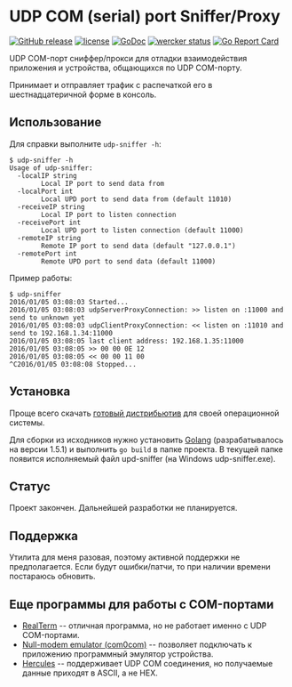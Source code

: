# UDP COM (serial) port Sniffer/Proxy
[![GitHub release](https://img.shields.io/github/release/stepin/udp-sniffer.svg)](https://github.com/stepin/udp-sniffer/releases) [![license](http://img.shields.io/badge/license-MIT-blue.svg)](https://raw.githubusercontent.com/stepin/udp-sniffer/master/LICENSE) [![GoDoc](https://godoc.org/github.com/stepin/udp-sniffer?status.svg)](https://godoc.org/github.com/stepin/udp-sniffer) [![wercker status](https://app.wercker.com/status/e3ba96ef5d1c189f81b7878aafd2564e/s/master "wercker status")](https://app.wercker.com/project/bykey/e3ba96ef5d1c189f81b7878aafd2564e) [![Go Report Card](http://goreportcard.com/badge/stepin/udp-sniffer)](http://goreportcard.com/report/stepin/udp-sniffer)

UDP COM-порт сниффер/прокси для отладки взаимодействия приложения и устройства, общающихся по UDP COM-порту.

Принимает и отправляет трафик с распечаткой его в шестнадцатеричной форме в консоль.

## Использование

Для справки выполните `udp-sniffer -h`:

    $ udp-sniffer -h
    Usage of udp-sniffer:
      -localIP string
        	Local IP port to send data from
      -localPort int
        	Local UPD port to send data from (default 11010)
      -receiveIP string
        	Local IP port to listen connection
      -receivePort int
        	Local UPD port to listen connection (default 11000)
      -remoteIP string
        	Remote IP port to send data (default "127.0.0.1")
      -remotePort int
        	Remote UPD port to send data (default 11000)

Пример работы:

    $ udp-sniffer
    2016/01/05 03:08:03 Started...
    2016/01/05 03:08:03 udpServerProxyConnection: >> listen on :11000 and send to unknown yet
    2016/01/05 03:08:03 udpClientProxyConnection: << listen on :11010 and send to 192.168.1.34:11000
    2016/01/05 03:08:05 last client address: 192.168.1.35:11000
    2016/01/05 03:08:05 >> 00 00 0E 12
    2016/01/05 03:08:05 << 00 00 11 00
    ^C2016/01/05 03:08:08 Stopped...

## Установка
Проще всего скачать [готовый дистрибьютив](https://github.com/stepin/udp-sniffer/releases) для своей операционной системы.

Для сборки из исходников нужно установить [Golang](https://golang.org) (разрабатывалось на версии 1.5.1) и выполнить `go build` в папке проекта. В текущей папке появится исполняемый файл upd-sniffer (на Windows udp-sniffer.exe).

## Статус
Проект закончен. Дальнейшей разработки не планируется.

## Поддержка
Утилита для меня разовая, поэтому активной поддержки не предполагается. Если будут ошибки/патчи, то при наличии времени постараюсь обновить.

## Еще программы для работы с COM-портами

- [RealTerm](http://realterm.sourceforge.net) -- отличная программа, но не работает именно с UDP COM-портами.
- [Null-modem emulator (com0com)](http://com0com.sourceforge.net) -- позволяет подключать к приложению программный эмулятор устройства.
- [Hercules](http://www.hw-group.com/products/hercules/index_en.html) -- поддерживает UDP COM соединения, но получаемые данные приходят в ASCII, а не HEX.

